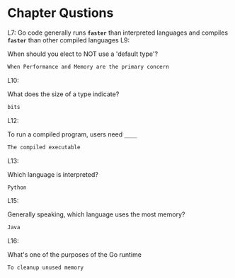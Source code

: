 # Chapter Qustions

L7: Go code generally runs **`faster`** than interpreted languages and compiles **`faster`** than other compiled languages
L9: 

When should you elect to NOT use a 'default type'?

```markdown
When Performance and Memory are the primary concern
```

L10:

What does the size of a type indicate?

```markdown
bits
```

L12:

To run a compiled program, users need `____`

```markdown
The compiled executable
```

L13:

Which language is interpreted?

```markdown
Python
```

L15:

Generally speaking, which language uses the most memory?

```markdown
Java
```

L16:

What's one of the purposes of the Go runtime

```markdown
To cleanup unused memory
```
